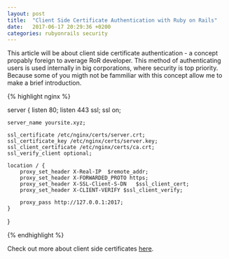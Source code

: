 ```yaml
---
layout: post
title:  "Client Side Certificate Authentication with Ruby on Rails"
date:   2017-06-17 20:29:36 +0200
categories: rubyonrails security
---
```

This article will be about client side certificate authentication - a concept propably foreign to average RoR developer. This method of authenticating users is used internally in big corporations, where security is top priority. Because some of you migth not be fammiliar with this concept allow me to make a brief introduction.

{% highlight nginx %}

server {
    listen 80;
    listen 443 ssl;
    ssl    on;

    server_name yoursite.xyz;

    ssl_certificate /etc/nginx/certs/server.crt;
    ssl_certificate_key /etc/nginx/certs/server.key;
    ssl_client_certificate /etc/nginx/certs/ca.crt;
    ssl_verify_client optional;

    location / {
        proxy_set_header X-Real-IP  $remote_addr;
        proxy_set_header X-FORWARDED_PROTO https;
        proxy_set_header X-SSL-Client-S-DN   $ssl_client_cert;
        proxy_set_header X-CLIENT-VERIFY $ssl_client_verify;

        proxy_pass http://127.0.0.1:2017;
    }
}

{% endhighlight %}

Check out more about client side certificates [here][wiki-cert].

[wiki-cert]: http://publib.boulder.ibm.com/tividd/td/ITAME/SC32-1359-00/en_US/HTML/am51_webseal_guide58.htm 
